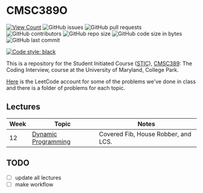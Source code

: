 # CMSC389O

[![View Count](https://views.whatilearened.today/views/github/jsondevers/CMSC389O.svg)](https://views.whatilearened.today/views/github/jsondevers/overflown.svg)
![GitHub issues](https://img.shields.io/github/issues/jsondevers/CMSC389O)
![GitHub pull requests](https://img.shields.io/github/issues-pr/jsondevers/CMSC389O)
![GitHub contributors](https://img.shields.io/github/contributors/jsondevers/CMSC389O)
![GitHub repo size](https://img.shields.io/github/repo-size/jsondevers/CMSC389O)
![GitHub code size in bytes](https://img.shields.io/github/languages/code-size/jsondevers/CMSC389O)
![GitHub last commit](https://img.shields.io/github/last-commit/jsondevers/CMSC389O)

[![Code style: black](https://img.shields.io/badge/code%20style-black-000000.svg)](https://github.com/jsondevers)

This is a repository for the Student Initiated Course ([STIC](https://stics.umd.edu/)), [CMSC389](https://stics.umd.edu/catalog.html): The Coding Interview, course at the University of Maryland, College Park.

[Here](https://leetcode.com/cmsc389o/) is the LeetCode account for some of the problems we've done in class and there is a folder of problems for each topic.

## Lectures

| Week | Topic | Notes |
| ------- | -------- | ------ |
| 12 | [Dynamic Programming](dp/README.md) | Covered Fib, House Robber, and LCS.

## TODO

- [ ] update all lectures
- [ ] make workflow
